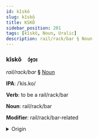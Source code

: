 ```yaml
---
id: kîskô
slug: kîskô
title: KSKÔ
sidebar_position: 201
tags: [kîskô, Noun, Uralic]
description: rail/rack/bar § Noun
---
```


### kîskô&emsp;<span kind="abugida">ɔ́ɟɔı</span>

*rail/rack/bar* **§** [Noun](../../tags/Noun)

**IPA**: /ˈkis.ko/

**Verb**: to be a rail/rack/bar

**Noun**: rail/rack/bar

**Modifier**: rail/rack/bar-related

<details>
    <summary>Origin</summary>
    Finnish kisko [ˈk̟is̠ko̞]<br/>
    <em>Uralic Language Family</em>
</details>
